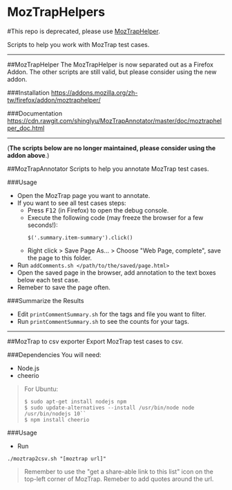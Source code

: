 MozTrapHelpers
================
#This repo is deprecated, please use [MozTrapHelper](https://github.com/shinglyu/MozTrapHelper).

Scripts to help you work with MozTrap test cases.

----
##MozTrapHelper
The MozTrapHelper is now separated out as a Firefox Addon. The other scripts are still valid, but please consider using the new addon.

###Installation
https://addons.mozilla.org/zh-tw/firefox/addon/moztraphelper/

###Documentation
https://cdn.rawgit.com/shinglyu/MozTrapAnnotator/master/doc/moztraphelper_doc.html

-----
(**The scripts below are no longer maintained, please consider using the addon above**.)

##MozTrapAnnotator
Scripts to help you annotate MozTrap test cases.

###Usage

* Open the MozTrap page you want to annotate.
* If you want to see all test cases steps:
  * Press <kbd>F12</kbd> (in Firefox) to open the debug console.
  * Execute the following code (may freeze the browser for a few seconds!):
    ```
    $('.summary.item-summary').click()
    ```
  * Right click > Save Page As... > Choose "Web Page, complete", save the page to this folder.
* Run 
```addComments.sh </path/to/the/saved/page.html>```
* Open the saved page in the browser, add annotation to the text boxes below each test case.
* Remeber to save the page often.

###Summarize the Results
* Edit ``printCommentSummary.sh`` for the tags and file you want to filter.
* Run ``printCommentSummary.sh`` to see the counts for your tags.

----

##MozTrap to csv exporter
Export MozTrap test cases to csv.

###Dependencies
You will need:
* Node.js 
* cheerio 

>For Ubuntu:
>```
>$ sudo apt-get install nodejs npm
>$ sudo update-alternatives --install /usr/bin/node node /usr/bin/nodejs 10``
>$ npm install cheerio
>```

###Usage

* Run

```
./moztrap2csv.sh "[moztrap url]" 
```

> Remember to use the "get a share-able link to this list" icon on the top-left corner of MozTrap.
> Remeber to add quotes around the url.



